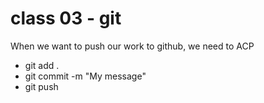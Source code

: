 # class 03 - git 

When we want to push our work to github, we need to ACP

- git add .
- git commit -m "My message"
- git push